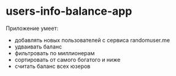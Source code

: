 # users-info-balance-app

Приложение умеет: 

- добавлять новых пользователей с сервиса randomuser.me
- удваивать баланс
- фильтровать по миллионерам
- сортировать от самого богатого и ниже
- считать баланс всех юзеров
